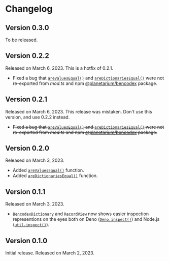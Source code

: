<!-- deno-fmt-ignore-file -->

Changelog
=========

Version 0.3.0
-------------

To be released.


Version 0.2.2
-------------

Released on March 6, 2023.  This is a hotfix of 0.2.1.

 -  Fixed a bug that [`areValuesEqual()`] and [`areDictionariesEqual()`] were
    not re-exported from *mod.ts* and npm [@planetarium/bencodex] package.

[`areValuesEqual()`]:
https://deno.land/x/bencodex@0.2.2/mod.ts?s=areValuesEqual
[`areDictionariesEqual()`]:
https://deno.land/x/bencodex@0.2.2/mod.ts?s=areDictionariesEqual
[@planetarium/bencodex]: https://www.npmjs.com/package/@planetarium/bencodex


Version 0.2.1
-------------

Released on March 6, 2023.  This release was mistaken.  Don't use this version,
and use 0.2.2 instead.

 -  <del>Fixed a bug that [`areValuesEqual()`] and [`areDictionariesEqual()`]
    were not re-exported from *mod.ts* and npm [@planetarium/bencodex]
    package.</del>


Version 0.2.0
-------------

Released on March 3, 2023.

 -  Added [`areValuesEqual()`][] function.
 -  Added [`areDictionariesEqual()`][] function.


Version 0.1.1
-------------

Released on March 3, 2023.

 -  [`BencodexDictionary`] and [`RecordView`] now shows easier inspection
    representions on the eyes both on Deno ([`Deno.inspect()`]) and
    Node.js ([`util.inspect()`]).


[`BencodexDictionary`]: https://deno.land/x/bencodex@0.1.1/mod.ts?s=BencodexDictionary
[`RecordView`]: https://deno.land/x/bencodex@0.1.1/mod.ts?s=RecordView
[`Deno.inspect()`]: https://deno.land/api?s=Deno.inspect
[`util.inspect()`]: https://nodejs.org/api/util.html#utilinspectobject-options


Version 0.1.0
-------------

Initial release. Released on March 2, 2023.
